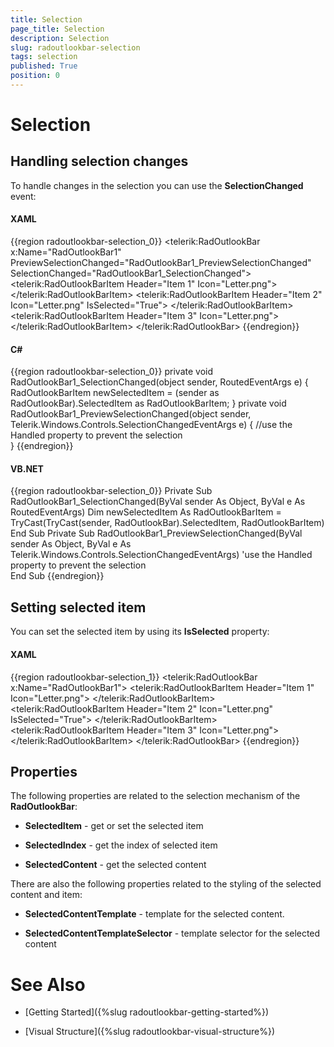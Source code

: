 ```yaml
---
title: Selection
page_title: Selection
description: Selection
slug: radoutlookbar-selection
tags: selection
published: True
position: 0
---
```


# Selection



## Handling selection changes

To handle changes in the selection you can use the __SelectionChanged__ event: 

#### __XAML__

{{region radoutlookbar-selection_0}}
	<telerik:RadOutlookBar x:Name="RadOutlookBar1" 
	                       PreviewSelectionChanged="RadOutlookBar1_PreviewSelectionChanged"
	                       SelectionChanged="RadOutlookBar1_SelectionChanged">
	    <telerik:RadOutlookBarItem Header="Item 1" Icon="Letter.png">
	        <TextBlock Text="Item 1 Content" />
	    </telerik:RadOutlookBarItem>
	    <telerik:RadOutlookBarItem Header="Item 2" 
	                               Icon="Letter.png"
	                               IsSelected="True">
	        <TextBlock Text="Item 2 Content" />
	    </telerik:RadOutlookBarItem>
	    <telerik:RadOutlookBarItem Header="Item 3" Icon="Letter.png">
	        <TextBlock Text="Item 3 Content" />
	    </telerik:RadOutlookBarItem>
	</telerik:RadOutlookBar>
{{endregion}}

#### __C#__

{{region radoutlookbar-selection_0}}
	private void RadOutlookBar1_SelectionChanged(object sender, RoutedEventArgs e)
	{
		RadOutlookBarItem newSelectedItem = (sender as
		RadOutlookBar).SelectedItem as RadOutlookBarItem;
	}
	private void RadOutlookBar1_PreviewSelectionChanged(object sender, Telerik.Windows.Controls.SelectionChangedEventArgs e)
	{
		//use the Handled property to prevent the selection           
	}
{{endregion}}



#### __VB.NET__

{{region radoutlookbar-selection_0}}
	Private Sub RadOutlookBar1_SelectionChanged(ByVal sender As Object, ByVal e As RoutedEventArgs)
		Dim newSelectedItem As RadOutlookBarItem = TryCast(TryCast(sender, RadOutlookBar).SelectedItem, RadOutlookBarItem)
	End Sub
	Private Sub RadOutlookBar1_PreviewSelectionChanged(ByVal sender As Object, ByVal e As Telerik.Windows.Controls.SelectionChangedEventArgs)
		'use the Handled property to prevent the selection           
	End Sub
{{endregion}}



## Setting selected item

You can set the selected item by using its __IsSelected__ property:
        
#### __XAML__

{{region radoutlookbar-selection_1}}
	<telerik:RadOutlookBar x:Name="RadOutlookBar1">
	    <telerik:RadOutlookBarItem Header="Item 1" Icon="Letter.png">
	        <TextBlock Text="Item 1 Content" />
	    </telerik:RadOutlookBarItem>
	    <telerik:RadOutlookBarItem Header="Item 2" 
	                               Icon="Letter.png"
	                               IsSelected="True">
	        <TextBlock Text="Item 2 Content" />
	    </telerik:RadOutlookBarItem>
	    <telerik:RadOutlookBarItem Header="Item 3" Icon="Letter.png">
	        <TextBlock Text="Item 3 Content" />
	    </telerik:RadOutlookBarItem>
	</telerik:RadOutlookBar>
{{endregion}}



## Properties

The following properties are related to the selection mechanism of the __RadOutlookBar__:
        

* __SelectedItem__ - get or set the selected item

* __SelectedIndex__ - get the index of selected item

* __SelectedContent__ - get the selected content

There are also the following properties related to the styling of the
selected content and item:

* __SelectedContentTemplate__ - template for the selected
    content.

* __SelectedContentTemplateSelector__ - template selector
    for the selected content

# See Also

 * [Getting Started]({%slug radoutlookbar-getting-started%})

 * [Visual Structure]({%slug radoutlookbar-visual-structure%})
